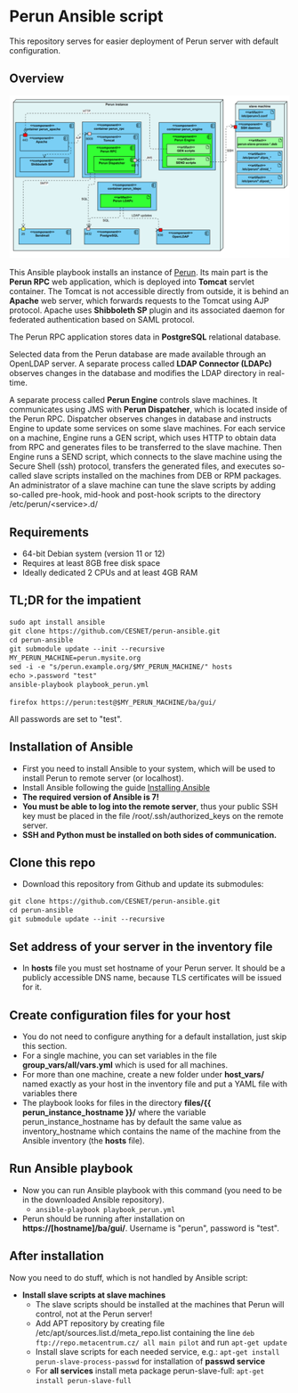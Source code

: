# Perun Ansible script

This repository serves for easier deployment of Perun server with default configuration.

## Overview

![Perun UML Deployment Diagram](docs/perun_docker_deployment_diagram.png)

This Ansible playbook installs an instance of [Perun](https://perun-aai.org/). Its main part is the **Perun RPC** web application,
which is deployed into **Tomcat** servlet container. The Tomcat is not accessible directly from outside, it is behind
an **Apache** web server, which forwards requests to the Tomcat using AJP protocol. Apache uses **Shibboleth SP** plugin 
and its associated daemon for federated authentication based on SAML protocol.

The Perun RPC application stores data in **PostgreSQL** relational database.
 
Selected data from the Perun database are made available through an OpenLDAP server. 
A separate process called **LDAP Connector (LDAPc)** observes changes in the database and modifies the LDAP
directory in real-time. 

A separate process called **Perun Engine** controls slave machines. It communicates using JMS with **Perun Dispatcher**,
which is located inside of the Perun RPC. Dispatcher observes changes in database and instructs Engine 
to update some services on some slave machines.
For each service on a machine, Engine runs a GEN script, which uses HTTP to obtain data from RPC 
and generates files to be transferred to the slave machine.
Then Engine runs a SEND script, which connects to the slave machine using the Secure Shell (ssh)
protocol, transfers the generated files, and executes so-called slave scripts installed on the machines from DEB or RPM packages. 
An administrator of a slave machine can tune the slave scripts by adding so-called pre-hook, mid-hook and post-hook
scripts to the directory /etc/perun/&lt;service&gt;.d/      
 
## Requirements

 - 64-bit Debian system (version 11 or 12)
 - Requires at least 8GB free disk space
 - Ideally dedicated 2 CPUs and at least 4GB RAM

## TL;DR for the impatient

```$bash
sudo apt install ansible
git clone https://github.com/CESNET/perun-ansible.git
cd perun-ansible
git submodule update --init --recursive
MY_PERUN_MACHINE=perun.mysite.org
sed -i -e "s/perun.example.org/$MY_PERUN_MACHINE/" hosts
echo >.password "test"
ansible-playbook playbook_perun.yml

firefox https://perun:test@$MY_PERUN_MACHINE/ba/gui/
```
All passwords are set to "test".

## Installation of Ansible

- First you need to install Ansible to your system, which will be used to install Perun to remote server (or localhost).
- Install Ansible following the guide [Installing Ansible](https://docs.ansible.com/ansible/latest/installation_guide/intro_installation.html)
- **The required version of Ansible is 7!**
- **You must be able to log into the remote server**, thus your public SSH key must be placed in the file /root/.ssh/authorized_keys on the remote server.
- **SSH and Python must be installed on both sides of communication.**

## Clone this repo

- Download this repository from Github and update its submodules: 
```$bash
git clone https://github.com/CESNET/perun-ansible.git
cd perun-ansible
git submodule update --init --recursive
```  

## Set address of your server in the inventory file

- In **hosts** file you must set hostname of your Perun server. It should be a publicly accessible DNS name,
  because TLS certificates will be issued for it. 

## Create configuration files for your host

- You do not need to configure anything for a default installation, just skip this section.
- For a single machine, you can set variables in the file **group_vars/all/vars.yml** which is used for all machines. 
- For more than one machine, create a new folder under **host_vars/** named exactly as your host in the inventory file and put a YAML file with variables there
- The playbook looks for files in the directory **files/{{ perun_instance_hostname }}/** where the variable 
  perun_instance_hostname has by default the same value as inventory_hostname which contains the name
  of the machine from the Ansible inventory (the **hosts** file).

## Run Ansible playbook

- Now you can run Ansible playbook with this command (you need to be in the downloaded Ansible repository).
  - `ansible-playbook playbook_perun.yml`
- Perun should be running after installation on **https://[hostname]/ba/gui/**. Username is "perun", password is "test".

## After installation

Now you need to do stuff, which is not handled by Ansible script:

- **Install slave scripts at slave machines**
  - The slave scripts should be installed at the machines that Perun will control, not at the Perun server!
  - Add APT repository by creating file /etc/apt/sources.list.d/meta_repo.list containing the line `deb ftp://repo.metacentrum.cz/ all main pilot` and run `apt-get update`
  - Install slave scripts for each needed service, e.g.: `apt-get install perun-slave-process-passwd` for installation of **passwd service**
  - For **all services** install meta package perun-slave-full: `apt-get install perun-slave-full`
